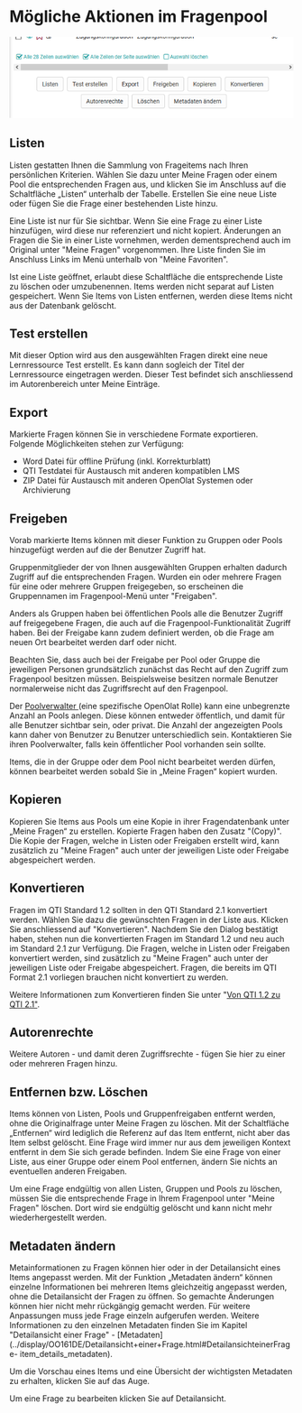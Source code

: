 # Mögliche Aktionen im Fragenpool

![](assets/Fragenpool_aktionen.png)

##  Listen

Listen gestatten Ihnen die Sammlung von Frageitems nach Ihren persönlichen
Kriterien. Wählen Sie dazu unter Meine Fragen oder einem Pool die
entsprechenden Fragen aus, und klicken Sie im Anschluss auf die Schaltfläche
„Listen“ unterhalb der Tabelle. Erstellen Sie eine neue Liste oder fügen Sie
die Frage einer bestehenden Liste hinzu.

Eine Liste ist nur für Sie sichtbar. Wenn Sie eine Frage zu einer Liste
hinzufügen, wird diese nur referenziert und nicht kopiert. Änderungen an
Fragen die Sie in einer Liste vornehmen, werden dementsprechend auch im
Original unter "Meine Fragen" vorgenommen. Ihre Liste finden Sie im Anschluss
Links im Menü unterhalb von "Meine Favoriten".

Ist eine Liste geöffnet, erlaubt diese Schaltfläche die entsprechende Liste zu
löschen oder umzubenennen. Items werden nicht separat auf Listen gespeichert.
Wenn Sie Items von Listen entfernen, werden diese Items nicht aus der
Datenbank gelöscht.

## Test erstellen

Mit dieser Option wird aus den ausgewählten Fragen direkt eine neue
Lernressource Test erstellt. Es kann dann sogleich der Titel der Lernressource
eingetragen werden. Dieser Test befindet sich anschliessend im Autorenbereich
unter Meine Einträge.

##  Export

Markierte Fragen können Sie in verschiedene Formate exportieren. Folgende
Möglichkeiten stehen zur Verfügung:

  * Word Datei für offline Prüfung (inkl. Korrekturblatt)
  * QTI Testdatei für Austausch mit anderen kompatiblen LMS
  * ZIP Datei für Austausch mit anderen OpenOlat Systemen oder Archivierung

##  Freigeben

Vorab markierte Items können mit dieser Funktion zu Gruppen oder Pools
hinzugefügt werden auf die der Benutzer Zugriff hat.

Gruppenmitglieder der von Ihnen ausgewählten Gruppen erhalten dadurch Zugriff
auf die entsprechenden Fragen. Wurden ein oder mehrere Fragen für eine oder
mehrere Gruppen freigegeben, so erscheinen die Gruppennamen im Fragenpool-Menü
unter "Freigaben".

Anders als Gruppen haben bei öffentlichen Pools alle die Benutzer Zugriff auf
freigegebene Fragen, die auch auf die Fragenpool-Funktionalität Zugriff haben.
Bei der Freigabe kann zudem definiert werden, ob die Frage am neuen Ort
bearbeitet werden darf oder nicht.

Beachten Sie, dass auch bei der Freigabe per Pool oder Gruppe die jeweiligen
Personen grundsätzlich zunächst das Recht auf den Zugriff zum Fragenpool
besitzen müssen. Beispielsweise besitzen normale Benutzer normalerweise nicht
das Zugriffsrecht auf den Fragenpool.

Der [Poolverwalter ](../display/OO131DE/Fragenpool+Administration.html)(eine
spezifische OpenOlat Rolle) kann eine unbegrenzte Anzahl an Pools anlegen.
Diese können entweder öffentlich, und damit für alle Benutzer sichtbar sein,
oder privat. Die Anzahl der angezeigten Pools kann daher von Benutzer zu
Benutzer unterschiedlich sein. Kontaktieren Sie ihren Poolverwalter, falls
kein öffentlicher Pool vorhanden sein sollte.

Items, die in der Gruppe oder dem Pool nicht bearbeitet werden dürfen, können
bearbeitet werden sobald Sie in „Meine Fragen“ kopiert wurden.

## Kopieren

Kopieren Sie Items aus Pools um eine Kopie in ihrer Fragendatenbank unter
„Meine Fragen“ zu erstellen. Kopierte Fragen haben den Zusatz "(Copy)". Die
Kopie der Fragen, welche in Listen oder Freigaben erstellt wird, kann
zusätzlich zu "Meine Fragen" auch unter der jeweiligen Liste oder Freigabe
abgespeichert werden.

##  Konvertieren

Fragen im QTI Standard 1.2 sollten in den QTI Standard 2.1 konvertiert werden.
Wählen Sie dazu die gewünschten Fragen in der Liste aus. Klicken Sie
anschliessend auf "Konvertieren". Nachdem Sie den Dialog bestätigt haben,
stehen nun die konvertierten Fragen im Standard 1.2 und neu auch im Standard
2.1 zur Verfügung. Die Fragen, welche in Listen oder Freigaben konvertiert
werden, sind zusätzlich zu "Meine Fragen" auch unter der jeweiligen Liste oder
Freigabe abgespeichert. Fragen, die bereits im QTI Format 2.1 vorliegen
brauchen nicht konvertiert zu werden.

Weitere Informationen zum Konvertieren finden Sie unter "[Von QTI 1.2 zu QTI
2.1"](../display/OO161DE/Von+QTI+1.2+zu+QTI+2.1.html).

##  Autorenrechte

Weitere Autoren - und damit deren Zugriffsrechte - fügen Sie hier zu einer
oder mehreren Fragen hinzu.

##  Entfernen bzw. Löschen

Items können von Listen, Pools und Gruppenfreigaben entfernt werden, ohne die
Originalfrage unter Meine Fragen zu löschen. Mit der Schaltfläche „Entfernen“
wird lediglich die Referenz auf das Item entfernt, nicht aber das Item selbst
gelöscht. Eine Frage wird immer nur aus dem jeweiligen Kontext entfernt in dem
Sie sich gerade befinden. Indem Sie eine Frage von einer Liste, aus einer
Gruppe oder einem Pool entfernen, ändern Sie nichts an eventuellen anderen
Freigaben.

Um eine Frage endgültig von allen Listen, Gruppen und Pools zu löschen, müssen
Sie die entsprechende Frage in Ihrem Fragenpool unter "Meine Fragen" löschen.
Dort wird sie endgültig gelöscht und kann nicht mehr wiederhergestellt werden.

##  Metadaten ändern

Metainformationen zu Fragen können hier oder in der Detailansicht eines Items
angepasst werden. Mit der Funktion „Metadaten ändern“ können einzelne
Informationen bei mehreren Items gleichzeitig angepasst werden, ohne die
Detailansicht der Fragen zu öffnen. So gemachte Änderungen können hier nicht
mehr rückgängig gemacht werden. Für weitere Anpassungen muss jede Frage
einzeln aufgerufen werden. Weitere Informationen zu den einzelnen Metadaten
finden Sie im Kapitel "Detailansicht einer Frage" \-
[Metadaten](../display/OO161DE/Detailansicht+einer+Frage.html#DetailansichteinerFrage-
item_details_metadaten).

Um die Vorschau eines Items und eine Übersicht der wichtigsten Metadaten zu
erhalten, klicken Sie auf das Auge.

Um eine Frage zu bearbeiten klicken Sie auf Detailansicht.
